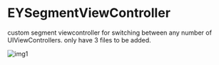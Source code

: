 # EYSegmentViewController
custom segment viewcontroller for switching between any number of UIViewControllers.
only have 3 files to be added.

![img1][1]


  [1]: https://raw.githubusercontent.com/ygweric/EYSegmentViewController/master/play.gif